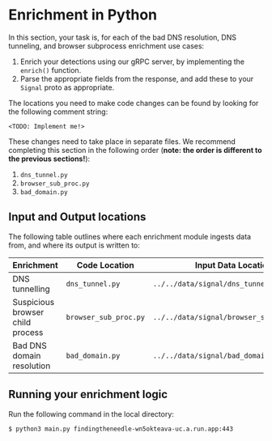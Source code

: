 # Enrichment in Python

In this section, your task is, for each of the bad DNS resolution, DNS tunneling, and browser subprocess enrichment use cases:

1. Enrich your detections using our gRPC server, by implementing the `enrich()` function.
2. Parse the appropriate fields from the response, and add these to your `Signal` proto as appropriate.

The locations you need to make code changes can be found by looking for the following comment string:

```
<TODO: Implement me!>
```

These changes need to take place in separate files. We recommend completing this section in the following order (**note: the order is different to the previous sections!**):

1. `dns_tunnel.py`
2. `browser_sub_proc.py`
3. `bad_domain.py`

## Input and Output locations

The following table outlines where each enrichment module ingests data from, and where its output is written to:

| **Enrichment**                   | **Code Location**     | **Input Data Location**                   | **Output Data Location**                           |
|----------------------------------|-----------------------|-------------------------------------------|----------------------------------------------------|
| DNS tunnelling                   | `dns_tunnel.py`       | `../../data/signal/dns_tunnel.json`       | `../../data/signal/dns_tunnel.json_enriched`       |
| Suspicious browser child process | `browser_sub_proc.py` | `../../data/signal/browser_sub_proc.json` | `../../data/signal/browser_sub_proc.json_enriched` |
| Bad DNS domain resolution        | `bad_domain.py`       | `../../data/signal/bad_domain.json`       | `../../data/signal/bad_domain.json_enriched`       |

## Running your enrichment logic

Run the following command in the local directory:

```
$ python3 main.py findingtheneedle-wn5okteava-uc.a.run.app:443
```
